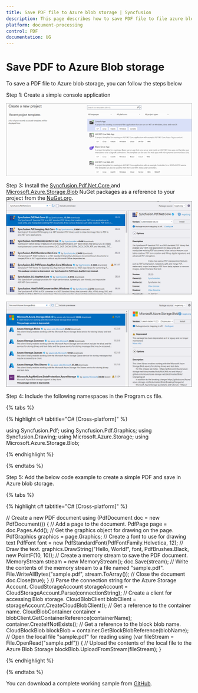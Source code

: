 ```yaml
---
title: Save PDF file to Azure blob storage | Syncfusion
description: This page describes how to save PDF file to file azure blob storage in C#  using Syncfusion .NET PDF library.
platform: document-processing
control: PDF
documentation: UG
---
```

# Save PDF to Azure Blob storage

To save a PDF file to Azure blob storage, you can follow the steps below

Step 1: Create a simple console application

![Project configuration window](Save-PDF-Images/Console-Application.png)

Step 3: Install the [Syncfusion.Pdf.Net.Core ](https://www.nuget.org/packages/Syncfusion.Pdf.Net.Core) and [Microsoft.Azure.Storage.Blob](https://www.nuget.org/packages/Microsoft.Azure.Storage.Blob) NuGet packages as a reference to your project from the [NuGet.org](https://www.nuget.org/).
![NuGet package installation](Save-PDF-Images/Syncfusion.Pdf.Net.Core-nuget.png)
<br><br>
![NuGet package installation](Save-PDF-Images/Microsoft.Azure.Storage.Blob-nuget.png)


Step 4: Include the following namespaces in the Program.cs file.

{% tabs %}

{% highlight c# tabtitle="C# [Cross-platform]" %}

using Syncfusion.Pdf;
using Syncfusion.Pdf.Graphics;
using Syncfusion.Drawing;
using Microsoft.Azure.Storage;
using Microsoft.Azure.Storage.Blob;

{% endhighlight %}

{% endtabs %}


Step 5: Add the below code example to create a simple PDF and save in Azure blob storage.

{% tabs %}

{% highlight c# tabtitle="C# [Cross-platform]" %}

// Create a new PDF document
using (PdfDocument doc = new PdfDocument())
{
    // Add a page to the document.
    PdfPage page = doc.Pages.Add();
    // Get the graphics object for drawing on the page.
    PdfGraphics graphics = page.Graphics;
    // Create a font to use for drawing text
    PdfFont font = new PdfStandardFont(PdfFontFamily.Helvetica, 12);
    // Draw the text.
    graphics.DrawString("Hello, World!", font, PdfBrushes.Black, new PointF(10, 10));
    // Create a memory stream to save the PDF document.
    MemoryStream stream = new MemoryStream();
    doc.Save(stream);
    // Write the contents of the memory stream to a file named "sample.pdf".
    File.WriteAllBytes("sample.pdf", stream.ToArray());
    // Close the document
    doc.Close(true);
}
// Parse the connection string for the Azure Storage Account.
CloudStorageAccount storageAccount = CloudStorageAccount.Parse(connectionString);
// Create a client for accessing Blob storage.
CloudBlobClient blobClient = storageAccount.CreateCloudBlobClient();
// Get a reference to the container name.
CloudBlobContainer container = blobClient.GetContainerReference(containerName);
container.CreateIfNotExists();
// Get a reference to the block blob name.
CloudBlockBlob blockBlob = container.GetBlockBlobReference(blobName);
// Open the local file "sample.pdf" for reading
using (var fileStream = File.OpenRead("sample.pdf"))
{
    // Upload the contents of the local file to the Azure Blob Storage
    blockBlob.UploadFromStream(fileStream);
}

{% endhighlight %}

{% endtabs %}

You can download a complete working sample from [GitHub](https://github.com/SyncfusionExamples/PDF-Examples/tree/master/Save-PDF-file/To%20Azure%20Blob%20Storage).
